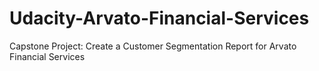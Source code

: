 # Udacity-Arvato-Financial-Services
Capstone Project: Create a Customer Segmentation Report for Arvato Financial Services
